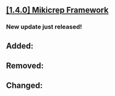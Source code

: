 ## [[1.4.0] Mikicrep Framework](https://miki.macakom.net/projects/mf)
### New update just released!

## Added:

## Removed:

## Changed: